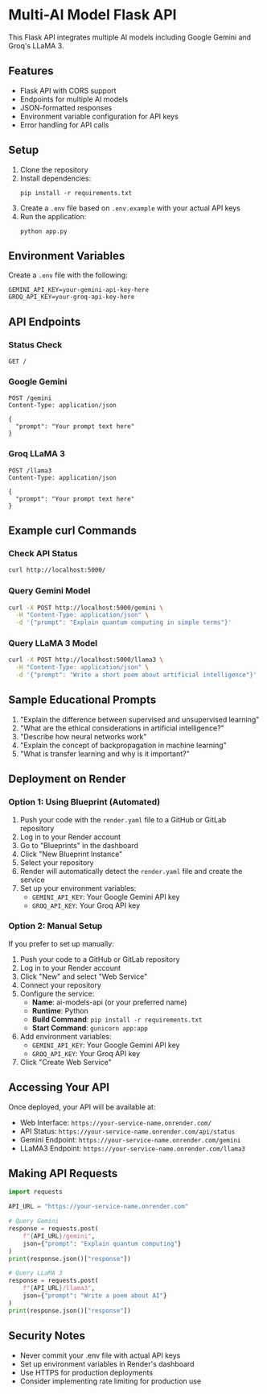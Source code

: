 # Multi-AI Model Flask API

This Flask API integrates multiple AI models including Google Gemini and Groq's LLaMA 3.

## Features

- Flask API with CORS support
- Endpoints for multiple AI models
- JSON-formatted responses
- Environment variable configuration for API keys
- Error handling for API calls

## Setup

1. Clone the repository
2. Install dependencies:
   ```
   pip install -r requirements.txt
   ```
3. Create a `.env` file based on `.env.example` with your actual API keys
4. Run the application:
   ```
   python app.py
   ```

## Environment Variables

Create a `.env` file with the following:

```
GEMINI_API_KEY=your-gemini-api-key-here
GROQ_API_KEY=your-groq-api-key-here
```

## API Endpoints

### Status Check
```
GET /
```

### Google Gemini
```
POST /gemini
Content-Type: application/json

{
  "prompt": "Your prompt text here"
}
```

### Groq LLaMA 3
```
POST /llama3
Content-Type: application/json

{
  "prompt": "Your prompt text here"
}
```

## Example curl Commands

### Check API Status
```bash
curl http://localhost:5000/
```

### Query Gemini Model
```bash
curl -X POST http://localhost:5000/gemini \
  -H "Content-Type: application/json" \
  -d '{"prompt": "Explain quantum computing in simple terms"}'
```

### Query LLaMA 3 Model
```bash
curl -X POST http://localhost:5000/llama3 \
  -H "Content-Type: application/json" \
  -d '{"prompt": "Write a short poem about artificial intelligence"}'
```

## Sample Educational Prompts

1. "Explain the difference between supervised and unsupervised learning"
2. "What are the ethical considerations in artificial intelligence?"
3. "Describe how neural networks work"
4. "Explain the concept of backpropagation in machine learning"
5. "What is transfer learning and why is it important?"

## Deployment on Render

### Option 1: Using Blueprint (Automated)

1. Push your code with the `render.yaml` file to a GitHub or GitLab repository
2. Log in to your Render account
3. Go to "Blueprints" in the dashboard
4. Click "New Blueprint Instance"
5. Select your repository
6. Render will automatically detect the `render.yaml` file and create the service
7. Set up your environment variables:
   - `GEMINI_API_KEY`: Your Google Gemini API key
   - `GROQ_API_KEY`: Your Groq API key

### Option 2: Manual Setup

If you prefer to set up manually:

1. Push your code to a GitHub or GitLab repository
2. Log in to your Render account
3. Click "New" and select "Web Service"
4. Connect your repository
5. Configure the service:
   - **Name**: ai-models-api (or your preferred name)
   - **Runtime**: Python
   - **Build Command**: `pip install -r requirements.txt`
   - **Start Command**: `gunicorn app:app`
6. Add environment variables:
   - `GEMINI_API_KEY`: Your Google Gemini API key
   - `GROQ_API_KEY`: Your Groq API key
7. Click "Create Web Service"

## Accessing Your API

Once deployed, your API will be available at:
- Web Interface: `https://your-service-name.onrender.com/`
- API Status: `https://your-service-name.onrender.com/api/status`
- Gemini Endpoint: `https://your-service-name.onrender.com/gemini`
- LLaMA3 Endpoint: `https://your-service-name.onrender.com/llama3`

## Making API Requests

```python
import requests

API_URL = "https://your-service-name.onrender.com"

# Query Gemini
response = requests.post(
    f"{API_URL}/gemini",
    json={"prompt": "Explain quantum computing"}
)
print(response.json()["response"])

# Query LLaMA 3
response = requests.post(
    f"{API_URL}/llama3",
    json={"prompt": "Write a poem about AI"}
)
print(response.json()["response"])
```

## Security Notes

- Never commit your .env file with actual API keys
- Set up environment variables in Render's dashboard
- Use HTTPS for production deployments
- Consider implementing rate limiting for production use
